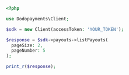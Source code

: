 ```php
<?php

use Dodopayments\Client;

$sdk = new Client(accessToken: 'YOUR_TOKEN');

$response = $sdk->payouts->listPayouts(
  pageSize: 2,
  pageNumber: 5
);

print_r($response);

```


<!-- This file was generated by liblab | https://liblab.com/ -->